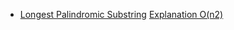 * [Longest Palindromic Substring](https://www.interviewbit.com/problems/longest-palindromic-substring/)
  [Explanation O(n2)](https://medium.com/@bhprtk/longest-palindromic-substring-a8190fab03ff)
  
